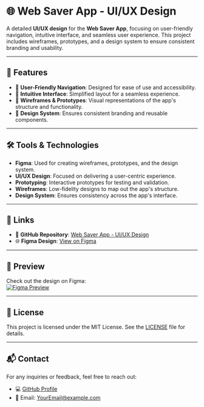 # 🌐 Web Saver App - UI/UX Design

A detailed **UI/UX design** for the **Web Saver App**, focusing on user-friendly navigation, intuitive interface, and seamless user experience. This project includes wireframes, prototypes, and a design system to ensure consistent branding and usability.

---

## 🚀 Features

- 🧭 **User-Friendly Navigation**: Designed for ease of use and accessibility.  
- 🎯 **Intuitive Interface**: Simplified layout for a seamless experience.  
- 📐 **Wireframes & Prototypes**: Visual representations of the app's structure and functionality.  
- 🎨 **Design System**: Ensures consistent branding and reusable components.

---

## 🛠️ Tools & Technologies

- **Figma**: Used for creating wireframes, prototypes, and the design system.  
- **UI/UX Design**: Focused on delivering a user-centric experience.  
- **Prototyping**: Interactive prototypes for testing and validation.  
- **Wireframes**: Low-fidelity designs to map out the app's structure.  
- **Design System**: Ensures consistency across the app's interface.

---

## 🔗 Links

- 📂 **GitHub Repository**: [Web Saver App - UI/UX Design](https://github.com/kavinpradheep/WebSaverApp-UIUX)  
- 🌐 **Figma Design**: [View on Figma](https://www.figma.com/design/pqtJWLc2oHN8nKhWFBOE9x/Untitled?node-id=0-1&p=f&t=bq7MOVLBDKQm3CuB-0)

---

## 📸 Preview

Check out the design on Figma:  
[![Figma Preview](https://via.placeholder.com/600x300?text=Figma+Preview)](https://www.figma.com/design/pqtJWLc2oHN8nKhWFBOE9x/Untitled?node-id=0-1&p=f&t=bq7MOVLBDKQm3CuB-0)

---

## 📜 License

This project is licensed under the MIT License. See the [LICENSE](LICENSE) file for details.

---

## 📬 Contact

For any inquiries or feedback, feel free to reach out:  
- 💻 [GitHub Profile](https://github.com/kavinpradheep)  
- 📧 Email: [YourEmail@example.com](mailto:kavinpradheep8@gmail.com)
